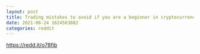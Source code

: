 ```yaml
--- 
layout: post 
title: Trading mistakes to avoid if you are a beginner in cryptocurrency 
date: 2021-06-24 1624563882 
categories: reddit 
--- 
```

https://redd.it/o78fib